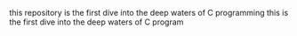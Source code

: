 this repository is the first dive into the deep waters of C programming
this is the first dive into the deep waters of C program

